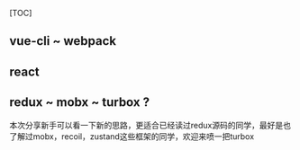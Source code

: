[TOC]



## vue-cli ~ webpack



## react



## redux ~ mobx ~ turbox ?

本次分享新手可以看一下新的思路，更适合已经读过redux源码的同学，最好是也了解过mobx，recoil，zustand这些框架的同学，欢迎来喷一把turbox